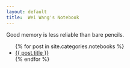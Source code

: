 ```yaml
---
layout: default
title:  Wei Wang's Notebook
---
```

<div id="notebookindex">
  <p>Good memory is less reliable than bare pencils.</p>

  <ul class="posts">
    {% for post in site.categories.notebooks %}
      <li>
        <a class="postlink" href="{{ post.url }}">{{ post.title }}</a>
      </li>
    {% endfor %}
  </ul>
</div>
